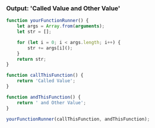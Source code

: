 ### Output: 'Called Value and Other Value'

```javascript
function yourFunctionRunner() {
	let args = Array.from(arguments);
	let str = [];

	for (let i = 0; i < args.length; i++) {
		str += args[i]();
	}
	return str;
}

function callThisFunction() {
	return 'Called Value';
}

function andThisFunction() {
	return ' and Other Value';
}

yourFunctionRunner(callThisFunction, andThisFunction);
```
